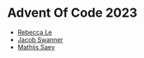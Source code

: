 # Advent Of Code 2023

- [Rebecca Le](https://github.com/sevenseacat/advent_of_code/tree/main/lib/y2023)
- [Jacob Swanner](https://github.com/jswanner/aoc/blob/main/2023)
- [Mathijs Saey](https://github.com/mathsaey/adventofcode/tree/master/lib/2023)

